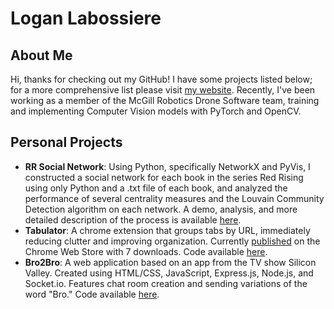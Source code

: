 # Logan Labossiere
## About Me

Hi, thanks for checking out my GitHub!  I have some projects listed below; for a more comprehensive list please visit [my website](https://logan-labossiere.vercel.app/).  Recently, I've been working as a member of the McGill Robotics Drone Software team, training and implementing Computer Vision models with PyTorch and OpenCV.

## Personal Projects

- **RR Social Network**: Using Python, specifically NetworkX and PyVis, I constructed a social network for each book in the series Red Rising using only Python and a .txt file of each book, and analyzed the performance of several centrality measures and the Louvain Community Detection algorithm on each network.  A demo, analysis, and more detailed description of the process is available [here](https://rr-visualization.vercel.app/).
- **Tabulator**: A chrome extension that groups tabs by URL, immediately reducing clutter and improving organization.  Currently [published](https://chrome.google.com/webstore/detail/tabulator/jmblkmlknemipmflaegcnaiadfpfekbd) on the Chrome Web Store with 7 downloads. Code available [here](https://github.com/LoganTML/tabulator).
- **Bro2Bro**: A web application based on an app from the TV show Silicon Valley. Created using HTML/CSS, JavaScript, Express.js, Node.js, and Socket.io. Features chat room creation and sending variations of the word "Bro." Code available [here](https://github.com/LoganTML/bro2bro).
<!--
- **ARoom**: Built for the McHacks 9 hackathon using Svelte, JavaScript, Leaflet.js, and A-Frame on a team with 3 other developers. Allows users to create and join geolocation-based voice chat rooms. [Demo](https://logantml.github.io/ARoom/), [Devpost](https://devpost.com/software/aroom-dzm4in?ref_content=user-portfolio&ref_feature=in_progress), [Repository](https://github.com/LoganTML/McHacks-2022).
- **Git 2**: A program initially built for COMP 322 using C++ allowing users to save, compare, search, and restore previous versions of their files.  I am working on expanding it by creating a GUI and allowing it to access multiple files simultaneously.

- **Grid-Puzzle-Game**: A command-line puzzle game created with Java, implementing concepts including File I/O, recursion, user input, abstraction, and data structures (stacks, queues).

**Study Clock**: A desktop app written in Python allowing users to track time spent studying/working on different subjects each day.

**Home base**: A chrome extension allowing users to save and easily access their most commonly used webpages
**Tab cleanup**: A chrome extension allowing users to automatically group all open tabs by URL, so that duplicates and unused tabs can be managed and deleted.

**RR Network**: A project where I cleaned and gathered data and attempted to visualize the social network between characters in the [Red Rising series](https://www.piercebrown.com/redrisingsaga).


## Course Projects
**Only available upon request**
- COMP 551 (Applied Machine Learning): Implemented ML models and wrote papers on the following topics-
  - Performed a linear regression with both analytical and stochastic batch gradient descent methods on the [ENB 2012 Energy Efficiency Dataset](https://www.kaggle.com/datasets/elikplim/eergy-efficiency-dataset).  Performed a hyperparameter search to determine the best values for train/test split sizes, batch sizes, and learning rates.
  - Implemented a MLP model on the [CIFAR-10 dataset](https://www.cs.toronto.edu/~kriz/cifar.html) to classify images. Tested its performance with differing numbers of layers (0, 1, 2), activation functions (ReLU, Tanh, Leaky ReLU), and L1 vs L2 regularization.
  - Performed classification on the [IMDb review dataset](http://ai.stanford.edu/~amaas/data/sentiment/aclImdb_v1.tar.gz) using both Naive Bayes and Bidirectional Encoder Representations from Transformers (BERT) models. Used ADAM as an optimizer for BERT. Tested the performance of different train/test split sizes on the Naive Bayes model.
  - Attempted to reproduce the results of the paper [Deep Fair Clustering for Visual Learning](https://openaccess.thecvf.com/content_CVPR_2020/papers/Li_Deep_Fair_Clustering_for_Visual_Learning_CVPR_2020_paper.pdf) on the datasets MNIST, RMNIST, and USPS.
- COMP 424 (Artificial Intelligence- IP):
  - Designed and implemented an algorithm using Hill Climbing that will find a solution for the N Queens problem up to N=120.
- COMP 421 (Database Systems):
  - Designed, implemented, and refined a relational database schema in DB2 to store information for a soccer tournament based on a set of user requirements. Using JDBC, built a Java interface for performing CRUD operations.
  - Other areas of study: Entity-Relationship modelling, Relational Algebra, SQL (PostgreSQL, MySQL), Buffer Management, Indexing, Query Evaluation, Big Data (Distributed Data Processing with Hadoop, Map-Reduce), Transactions and Concurrency, Graph Databases
- COMP 370 (Introduction to Data Science- IP):
  - Configured and set up an Apache web server on an AWS EC2 instance.
- COMP 322 (Introduction to C++): 
  - Using plain C++, built a local version control system, which saves and tracks changes between versions of a file through the command line.
- COMP 321 (Programming Challenges- IP):
  - Participated in NP Compete, the ICPC qualifier hosted by the McGill Competitive Programming Club, as well as three simulated competitions as class examinations.
- COMP 308 (Computer Systems Lab): 
  - Using Intel x86 Assembly (TASM) emulated on DOSBOX, OpenGL, GLSL, and glfw3 compiled with CMake, built a game of Pong playable against an "AI opponent" (it used a single if statement to determine where to move lol).
- COMP 273 (Introduction to Computer Systems): 
  - Using a Logism circuit simulator, designed a functional CPU with an ALU and connections to peripherals.
-->
<!--
## Skills

- Languages: C, C++, Python, SQL, Java, JavaScript, HTML/CSS, Unix, Bash, OCaml, MIPS
- Tools: Logism, VS Code, Vim, CLion, IntelliJ IDEA
- -->
